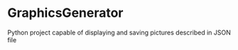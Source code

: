# GraphicsGenerator

Python project capable of displaying and saving pictures described in JSON file
